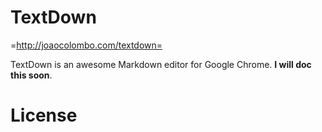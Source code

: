 # TextDown

=http://joaocolombo.com/textdown=

TextDown is an awesome Markdown editor for Google Chrome.
**I will doc this soon**.

# License
